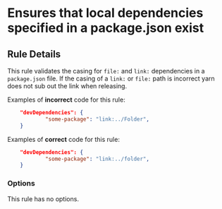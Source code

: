 # Ensures that local dependencies specified in a package.json exist

## Rule Details

This rule validates the casing for `file:` and `link:` dependencies in a `package.json` file. If the casing of a `link:` or `file:` path is incorrect yarn does not sub out the link when releasing.

Examples of **incorrect** code for this rule:

```json
    "devDependencies": {
            "some-package": "link:../Folder",
    }
```


Examples of **correct** code for this rule:

```json
    "devDependencies": {
            "some-package": "link:../folder",
    }
```

### Options

This rule has no options.

